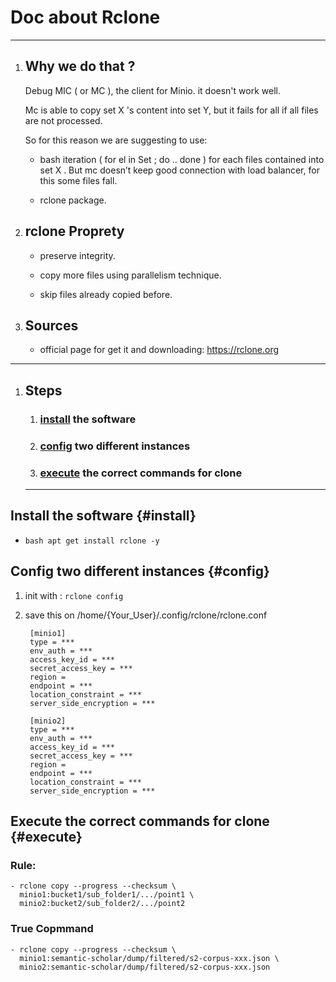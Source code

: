 # Doc about Rclone

---

1. ## Why we do that ?

    Debug MIC ( or MC ),
    the client for Minio. it doesn't work well.

    Mc is able to copy set X 's content into set Y,
    but it fails for all if all files are not processed.

    So for this reason we are suggesting to use:

    - bash iteration ( for el in Set ; do .. done )
      for each files contained into set X .
      But mc doesn’t keep good connection with load balancer,
      for this some files fall.

    - rclone package.


2. ## rclone Proprety

    + preserve integrity.

    + copy more files using parallelism technique.

    + skip files already copied before.

3. ## Sources

    - official page for get it and downloading:
      <https://rclone.org>
---

1. ## Steps


    1. ### [install](#install) the software
    2. ### [config](#config) two different instances
    3. ### [execute](#execute) the correct commands for clone
    ---

## Install the software {#install}

* `bash apt get install rclone -y`

## Config two different instances {#config}

1. init with : `rclone config`
2. save this on /home/{Your_User}/.config/rclone/rclone.conf

        [minio1]
        type = ***
        env_auth = ***
        access_key_id = ***
        secret_access_key = ***
        region =
        endpoint = ***
        location_constraint = ***
        server_side_encryption = ***

        [minio2]
        type = ***
        env_auth = ***
        access_key_id = ***
        secret_access_key = ***
        region =
        endpoint = ***
        location_constraint = ***
        server_side_encryption = ***

## Execute the correct commands for clone {#execute}


### Rule:
    - rclone copy --progress --checksum \
      minio1:bucket1/sub_folder1/.../point1 \
      minio2:bucket2/sub_folder2/.../point2

### True Copmmand
    - rclone copy --progress --checksum \
      minio1:semantic-scholar/dump/filtered/s2-corpus-xxx.json \
      minio2:semantic-scholar/dump/filtered/s2-corpus-xxx.json

